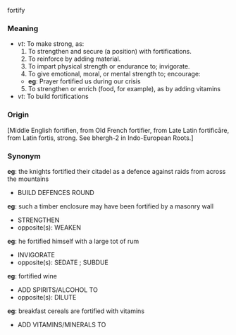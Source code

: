 fortify
### Meaning
+ _vt_: To make strong, as:
   1. To strengthen and secure (a position) with fortifications.
   2. To reinforce by adding material.
   3. To impart physical strength or endurance to; invigorate.
   4. To give emotional, moral, or mental strength to; encourage:
    + __eg__: Prayer fortified us during our crisis
   5. To strengthen or enrich (food, for example), as by adding vitamins
+ _vt_: To build fortifications

### Origin

[Middle English fortifien, from Old French fortifier, from Late Latin fortificāre, from Latin fortis, strong. See bhergh-2 in Indo-European Roots.]

### Synonym

__eg__: the knights fortified their citadel as a defence against raids from across the mountains

+ BUILD DEFENCES ROUND

__eg__: such a timber enclosure may have been fortified by a masonry wall

+ STRENGTHEN
+ opposite(s): WEAKEN

__eg__: he fortified himself with a large tot of rum 

+ INVIGORATE
+ opposite(s): SEDATE ; SUBDUE

__eg__: fortified wine

+ ADD SPIRITS/ALCOHOL TO
+ opposite(s): DILUTE

__eg__: breakfast cereals are fortified with vitamins

+ ADD VITAMINS/MINERALS TO


